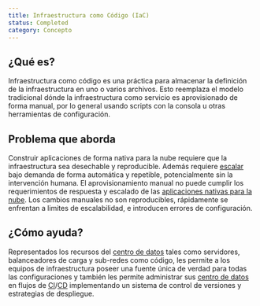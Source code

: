 ```yaml
---
title: Infraestructura como Código (IaC)
status: Completed
category: Concepto
---
```


## ¿Qué es?

Infraestructura como código es una práctica para almacenar la definición de la infraestructura en uno o varios archivos. Esto reemplaza el modelo tradicional dónde la infraestructura como servicio es aprovisionado de forma manual, por lo general usando scripts con la consola u otras herramientas de configuración.

## Problema que aborda

Construir aplicaciones de forma nativa para la nube requiere que la infraestructura sea desechable y reproducible. Además requiere [escalar](/scalability/) bajo demanda de forma automática y repetible, potencialmente sin la intervención humana. El aprovisionamiento manual no puede cumplir los requerimientos de respuesta y escalado de las [aplicaciones nativas para la nube](/es/cloud-native-apps/). Los cambios manuales no son reproducibles, rápidamente se enfrentan a limites de escalabilidad, e introducen errores de configuración.

## ¿Cómo ayuda?

Representados los recursos del [centro de datos](/data-center/) tales como servidores, balanceadores de carga y sub-redes como código, les permite a los equipos de infraestructura poseer una fuente única de verdad para todas las configuraciones y también les permite administrar sus [centro de datos](/data-center/) en flujos de [CI](/continuous-integration/)/[CD](/continuous-delivery/) implementando un sistema de control de versiones y estrategias de despliegue.
